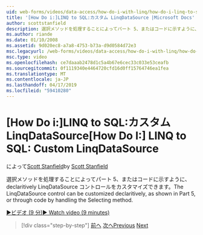 ```yaml
---
uid: web-forms/videos/data-access/how-do-i-with-linq/how-do-i-linq-to-sql-custom-linqdatasource
title: '[How Do i:]LINQ to SQL:カスタム LinqDataSource |Microsoft Docs'
author: scottstanfield
description: 選択メソッドを処理することによってパート 5、またはコードに示すように、declaritively LinqDataSource コントロールをカスタマイズできます。
ms.author: riande
ms.date: 01/10/2008
ms.assetid: 9d020ec8-a7a8-4753-b73a-d9d0584d72e3
msc.legacyurl: /web-forms/videos/data-access/how-do-i-with-linq/how-do-i-linq-to-sql-custom-linqdatasource
msc.type: video
ms.openlocfilehash: ce7daaab2478d1c5a4b67e6cec33c033e53ceafb
ms.sourcegitcommit: 0f1119340e4464720cfd16d0ff15764746ea1fea
ms.translationtype: MT
ms.contentlocale: ja-JP
ms.lasthandoff: 04/17/2019
ms.locfileid: "59410280"
---
```

# <a name="how-do-i-linq-to-sql-custom-linqdatasource"></a><span data-ttu-id="7abfc-103">[How Do i:]LINQ to SQL:カスタム LinqDataSource</span><span class="sxs-lookup"><span data-stu-id="7abfc-103">[How Do I:] LINQ to SQL: Custom LinqDataSource</span></span>

<span data-ttu-id="7abfc-104">によって[Scott Stanfield](https://github.com/scottstanfield)</span><span class="sxs-lookup"><span data-stu-id="7abfc-104">by [Scott Stanfield](https://github.com/scottstanfield)</span></span>

<span data-ttu-id="7abfc-105">選択メソッドを処理することによってパート 5、またはコードに示すように、declaritively LinqDataSource コントロールをカスタマイズできます。</span><span class="sxs-lookup"><span data-stu-id="7abfc-105">The LinqDataSource control can be customized declaritively, as shown in Part 5, or through code by handling the Selecting method.</span></span>

[<span data-ttu-id="7abfc-106">&#9654;ビデオ (9 分)</span><span class="sxs-lookup"><span data-stu-id="7abfc-106">&#9654; Watch video (9 minutes)</span></span>](https://channel9.msdn.com/Blogs/ASP-NET-Site-Videos/how-do-i-linq-to-sql-custom-linqdatasource)

> [!div class="step-by-step"]
> <span data-ttu-id="7abfc-107">[前へ](how-do-i-linq-to-sql-linqdatasource.md)
> [次へ](how-do-i-linq-to-sql-using-stored-procedures.md)</span><span class="sxs-lookup"><span data-stu-id="7abfc-107">[Previous](how-do-i-linq-to-sql-linqdatasource.md)
[Next](how-do-i-linq-to-sql-using-stored-procedures.md)</span></span>
